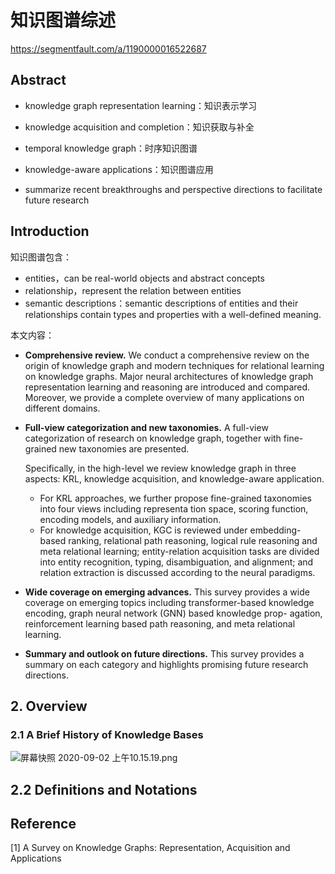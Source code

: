 # 知识图谱综述

https://segmentfault.com/a/1190000016522687

## Abstract

-  knowledge graph representation learning：知识表示学习
- knowledge acquisition and completion：知识获取与补全
- temporal knowledge graph：时序知识图谱

- knowledge-aware applications：知识图谱应用
- summarize recent breakthroughs and perspective directions to facilitate future research

## Introduction

知识图谱包含： 

- entities，can be real-world objects and abstract concepts
-  relationship，represent the relation between entities
- semantic descriptions：semantic descriptions of entities and their relationships contain types and properties with a well-defined meaning.

本文内容：

- **Comprehensive review.** We conduct a comprehensive review on the origin of knowledge graph and modern techniques for relational learning on knowledge graphs. Major neural architectures of knowledge graph representation learning and reasoning are introduced and compared. Moreover, we provide a complete overview of many applications on different domains.

- **Full-view categorization and new taxonomies.** A full-view categorization of research on knowledge graph, together with fine-grained new taxonomies are presented. 

  Specifically, in the high-level we review knowledge graph in three aspects: KRL, knowledge acquisition, and knowledge-aware application. 

  - For KRL approaches, we further propose fine-grained taxonomies into four views including representa tion space, scoring function, encoding models, and auxiliary information. 
  - For knowledge acquisition, KGC is reviewed under embedding-based ranking, relational path reasoning, logical rule reasoning and meta relational learning; entity-relation acquisition tasks are divided into entity recognition, typing, disambiguation, and alignment; and relation extraction is discussed according to the neural paradigms.

- **Wide coverage on emerging advances.** This survey provides a wide coverage on emerging topics including transformer-based knowledge encoding, graph neural network (GNN) based knowledge prop- agation, reinforcement learning based path reasoning, and meta relational learning.

- **Summary and outlook on future directions.** This survey provides a summary on each category and highlights promising future research directions.

## 2. Overview

### 2.1 A Brief History of Knowledge Bases

![屏幕快照 2020-09-02 上午10.15.19.png](image/006gOeiSly1gic36zxip5j30w308qt9y.jpg)

## 2.2 Definitions and Notations







## Reference

[1] A Survey on Knowledge Graphs: Representation, Acquisition and Applications